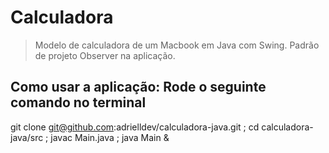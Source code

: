 # Calculadora
> Modelo de calculadora de um Macbook em Java com Swing.
> Padrão de projeto Observer na aplicação.

## Como usar a aplicação: Rode o seguinte comando no terminal

git clone git@github.com:adrielldev/calculadora-java.git ; cd calculadora-java/src ; javac Main.java ; java Main &

